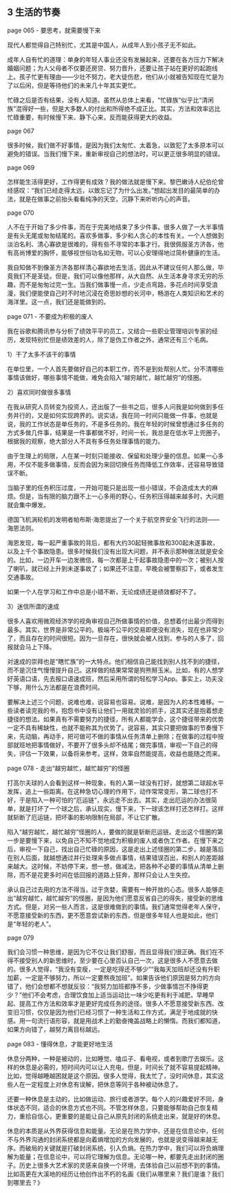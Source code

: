## 3 生活的节奏

page 065 - 要思考，就需要慢下来

现代人都觉得自己特别忙，尤其是中国人，从成年人到小孩子无不如此。

成年人自有忙的道理：单身的年轻人事业还没有发展起来，还要在各方压力下解决婚姻问题；为人父母者不仅要还房贷、努力晋升，还要让孩子站在更好的起跑线上。孩子忙更有理由——少壮不努力，老大徒伤悲，他们从小就被告知现在忙是为了以后闲，但是等待他们的未来几十年其实更忙。

忙碌之后是否有结果，没有人知道。虽然从总体上来看，“忙碌族”似乎比“清闲族”混得好一些，但是大多数人的付出和所得绝不成正比。其实，方法和效率远比忙碌重要，有时候慢下来、静下心来，反而能获得更大的收益。

page 067

很多时候，我们做不好事情，是因为我们太匆忙、太着急，以致犯了太多原本可以避免的错误。当我们慢下来，重新审视自己的想法时，可以更正很多明显的错误。

page 069

怎样能生活得更好，工作得更有成效？我的做法就是慢下来。黎巴嫩诗人纪伯伦曾经感叹：“我们已经走得太远，以致忘记了为什么出发。”想起出发目的最简单的办法，就是在做事之前抬头看看纯净的天空，沉静下来听听内心的声音。

page 070

人不在于开始了多少件事，而在于完美地结束了多少件事。很多人做了一大半事情是有头无尾或匆匆结尾的。喜欢多做事，多少和人贪心的本性有关。一个人想做到淡泊名利、清心寡欲是很难的，得有些不寻常的本事才行。我很佩服圣方济各，他有高尚博爱的胸怀，能够视世俗功名如无物，可以心安理得地过简朴健康的生活。

我自知做不到像圣方济各那样清心寡欲地去生活，因此从不建议任何人那么做，毕竟我们不是圣徒。但是，我们可以像他那样，从大自然、从生活本身寻求无穷的乐趣，而不是匆匆过完一生。当我们做事慢一点，少走点弯路，多花点时间享受浪漫，我们便能使自己时不时地沉浸在奇思妙想的长河中，畅游在人类知识和艺术的海洋里。这一点，我们还是能做到的。

page 071 - 不要成为积极的废人

我在谷歌和腾讯参与分析了绩效平平的员工，又结合一些职业管理培训专家的经历，发现特别忙但是绩效差的人，除了是伪工作者之外，通常还有三个毛病。

1）干了太多不该干的事情

在单位里，一个人首先要做好自己的本职工作，而不是到处帮别人忙。分不清哪些事情该做好，哪些事情不能做，难免会陷入“越穷越忙，越忙越穷”的怪圈。

2）喜欢同时做很多事情

在我从研究人员转变为投资人，还出版了一些书之后，很多人问我是如何做到多任务并行的，又是如何实现跨界的。说实话，我在同一时间只能做一件事，也就是说，我的工作状态是单任务的，不是多任务的。我在年轻的时候曾想通过多任务的方式多做几件事，结果是一件事都做不好，时间一长，我总是在低水平上兜圈子。根据我的观察，绝大部分人不具有多任务处理事情的能力。

由于生理上的局限，人在某一时刻只能接收、保留和处理少量的信息。如果一心多用，不仅不能多做事情，反而会因为来回切换任务而降低工作效率，还容易导致错误不断。

当脑子里的任务积压过度，一开始可能只是出现一些小错误，不会造成太大的麻烦。但是，当有限的脑力跟不上一心多用的野心，任务积压得越来越多时，大问题就会集中爆发。

德国飞机涡轮机的发明者帕布斯·海恩提出了一个关于航空界安全飞行的法则——海恩法则。

海恩发现，每一起严重事故的背后，都有大约30起轻微事故和300起未遂事故，以及上千个事故隐患。很多时候我们没有出现大问题，并不表示那种做法就是安全的。比如，一边开车一边发微信，每一次都是上千起事故隐患中的一次；被别人按了喇叭，就已经上升到未遂事故了；如果还不注意，早晚会被警察扣下，或者发生交通事故。

如果一个人在学习和工作中总是小错不断，无论成绩还是绩效都好不了。

3）迷信所谓的速成

很多人喜欢用微观经济学的视角审视自己所做事情的价值，总想着付出最少而得到最多。其实，世界是非常公平的。极端不公平的交易即便没有消失，现在也非常少了，而且存在的时间很短。因为一旦存在，很快就会被人找到，参与的人多了，回报就会马上下降。

对速成的崇拜也是“瞎忙族”的一大特点。他们相信自己能找到别人找不到的捷径，而不是沉住气慢慢提升自己。这样做的结果常常是狗熊掰玉米。比如，有的人想学好英语口语，先去报口语速成班，然后采用所谓的轻松学习App。事实上，功夫没下够，用什么方法都是在浪费时间。


要解决上述三个问题，说难也难，说容易也容易。说难，是因为人的本性难移。一些读者读完我的书，抱怨书中没有让他们一用就灵验的抓手，这其实还是抱着想走捷径的想法。如果真有不需要努力的捷径，所有人都能学会，这个捷径带来的优势一定不具有稀缺性，也就不能称其为优势了。说容易，其实只要把做事的节奏慢下来，先动脑，再动手，把可做可不做的事情从任务清单上删除；在做事的过程中按部就班地把事情做好，不要开了很多头却不结尾；做完事情，审视一下自己的得失，评估一下效果，以备将来参考。这样，效率自然能提高，收益也能随之而来。

page 078 - 走出“越穷越忙，越忙越穷”的怪圈

打高尔夫球的人会看到这样一种现象，有的人第一球没有打好，就想第二球超水平发挥，追上一些距离。在这种急切心理的作用下，动作常常变形，第二球也打不好，于是陷入一种可怕的“厄运链”，永远走不出去。其实，走出厄运的办法很简单，就是打坏了一个球之后，承认现实，慢下来，下一球该怎样打还怎样打。这样就斩断了厄运链，把坏事的影响限制在局部，不让它扩散。

陷入“越穷越忙，越忙越穷”怪圈的人，要做的就是斩断厄运链。走出这个怪圈的第一步是要慢下来，以免自己不知不觉地成为积极的废人或者伪工作者。在慢下来之后，审视一下自己，找出自己忙碌的原因，这是走出上述怪圈的第二步。越是落后在别人后面，就越想通过并行处理来多做点事情，结果错误百出，和别人的差距越来越大。这时候，不妨停下来，想一想，做减法，把各种不必要的事情从清单上删除，而不是花更多时间在低回报的道路上狂奔，那样只会让人生失控。

承认自己过去用的方法不得当，过于贪婪，需要有一种开放的心态。很多人能够走出“越穷越忙，越忙越穷”的怪圈，是因为他们愿意反省自己的得失，接受新的思维方式。但是，对另一些人而言，这是很难做到的事情。我们通常觉得老年人保守，不愿意接受新的东西，更不愿意尝试新的东西，但是很多年轻人也是如此，他们是“年轻的老人”。

page 079

我们会习惯一种思维，是因为它不仅让我们舒服，而且显得我们很正确。我们在不得不接受别人的新思维时，至少要在心里否认自己一次，这是很多人不愿意去做的。很多人觉得，“我没有变瘦，一定是吃得还不够少”“我每天加班却还没有升职加薪，一定是不够努力，所以一定要熬夜加班”。如果告诉他们原因是努力的方向错了，他们会想都不想就反驳：“我努力加班都挣不多，少做事情岂不挣得更少？”他们不会考虑，合理饮食加上适当运动比一味少吃更有利于减肥，早睡早起、提高工作方法和效率才是更好完成任务的途径。很多人不愿意接受新东西、改变旧习惯，仅仅是因为他们已经习惯了一种生活和工作方式，满足于地成就的快感。用一句流行语形容，就是用战术上的勤奋掩盖战略上的懒惰。而我们都知道，如果方向错了，越努力离目标越远。

page 083 - 懂得休息，才能更好地生活

休息分两种，一种是被动的，比如睡觉、嗑瓜子、看电视，或者到歌厅去娱乐。这样的休息是必需的，短时间内可以让人充电，但是，时间长了就不容易提起精神。比如，觉得越睡越困就是这个原因。很多人觉得，我太忙了，没时间休息，其实这些人在一定程度上对休息有误解，把休息等同于各种被动休息了。

还要一种休息是主动的，比如做运动、旅行或者游学。每个人的兴趣爱好不同，身体状态不同，适合的休息方式也不同。不管怎样休息，只要能够帮助自己恢复精力，重拾自信心，更重要的是能让自己从原先封闭的系统走出来，就是好的休息。

休息的本质是从外界获得信息和能量。无论是在热力学中，还是在信息论中，任何不与外界沟通的封闭系统都是向着熵增加的方向发展的，也就是说变得越来越无序。而破局的关键就是打破封闭系统，引入负熵。在热力学中，我们可以将负熵理解为能量；在信息论中，可以将它理解为信息。无论哪一种，都要先走出封闭的圈子。历史上很多大艺术家的灵感来自换一个环境，去体验自己以前想不到的事情。比如高更在大溪地的经历让他创作出不朽的名画《我们从哪里来？我们是谁？我们到哪里去？》
